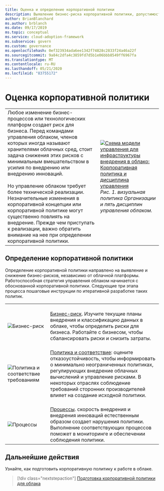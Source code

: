 ```yaml
---
title: Оценка и определение корпоративной политики
description: Выявление бизнес-риска корпоративной политики, допустимости рисков и процессов политики и соответствия требованиям в рамках стратегии управления облаком.
author: BrianBlanchard
ms.author: brblanch
ms.date: 09/17/2019
ms.topic: conceptual
ms.service: cloud-adoption-framework
ms.subservice: govern
ms.custom: governance
ms.openlocfilehash: 0ef323934ada6ee1342f74828c2833f24a46a22f
ms.sourcegitcommit: 9a84c2dfa4c3859fd7d5b1e06bbb8549ff6967fa
ms.translationtype: MT
ms.contentlocale: ru-RU
ms.lasthandoff: 05/21/2020
ms.locfileid: "83755172"
---
```

# <a name="evaluate-corporate-policy"></a>Оценка корпоративной политики

<!-- markdownlint-disable MD033 -->

| | |
|---|---|
| Любое изменение бизнес-процессов или технологических платформ создает риск для бизнеса. Перед командами управления облаком, членов которых иногда называют хранителями облачных сред, стоит задача снижения этих рисков с минимальным вмешательством в усилия по внедрению или внедрению инноваций. <br><br> Но управление облаком требует более технической реализации. Незначительные изменения в корпоративной концепции или корпоративной политике могут существенно повлиять на внедрение. Прежде чем приступать к реализации, важно обратить внимание на нее при определении корпоративной политики. | [![Схема модели управления для инфраструктуры внедрения в облако: Корпоративная политика и дисциплина управления](../_images/operational-transformation-govern-thumbnail.png)](../_images/operational-transformation-govern-large.png#lightbox) <br> _Рис. 1. визуальная политика Организации и пять дисциплин управления облаком._ |

<!-- markdownlint-enable MD033 -->

## <a name="define-corporate-policy"></a>Определение корпоративной политики

Определение корпоративной политики направлено на выявление и снижение бизнес-рисков, независимо от облачной платформы. Работоспособная стратегия управления облаком начинается с обоснованной корпоративной политики. Следующие три этапа процесса пошаговые инструкции по итеративной разработке таких политик.

<!-- markdownlint-disable MD033 -->

| | |
|---|---|
| <br> ![Бизнес-риск](../_images/govern/business-risk.png) | <br> [Бизнес-риск](./policy-compliance/business-risk.md). Изучите текущие планы внедрения и классификацию данных в облаке, чтобы определить риски для бизнеса. Работайте с бизнесом, чтобы сбалансировать риски и снизить затраты. |
| <br> ![Политика и соответствие требованиям](../_images/govern/corporate-policy.png) | <br> [Политика и соответствие](./policy-compliance/policy-definition.md): оцените отказоустойчивость, чтобы информировать о минимально неограниченных политиках, регулирующих внедрение облачных вычислений и управление рисками. В некоторых отраслях соблюдение требований сторонних производителей влияет на создание исходной политики. |
| <br> ![Процессы](../_images/govern/enforcement.png) | <br> [Процессы](./policy-compliance/processes.md). скорость внедрения и внедрения инноваций естественным образом создает нарушения политики. Выполнение соответствующих процессов поможет в мониторинге и обеспечении соблюдения политики. |

<!-- markdownlint-enable MD033 -->

## <a name="next-steps"></a>Дальнейшие действия

Узнайте, как подготовить корпоративную политику к работе в облаке.

> [!div class="nextstepaction"]
> [Подготовка корпоративной политики для облака](./policy-compliance/index.md)
